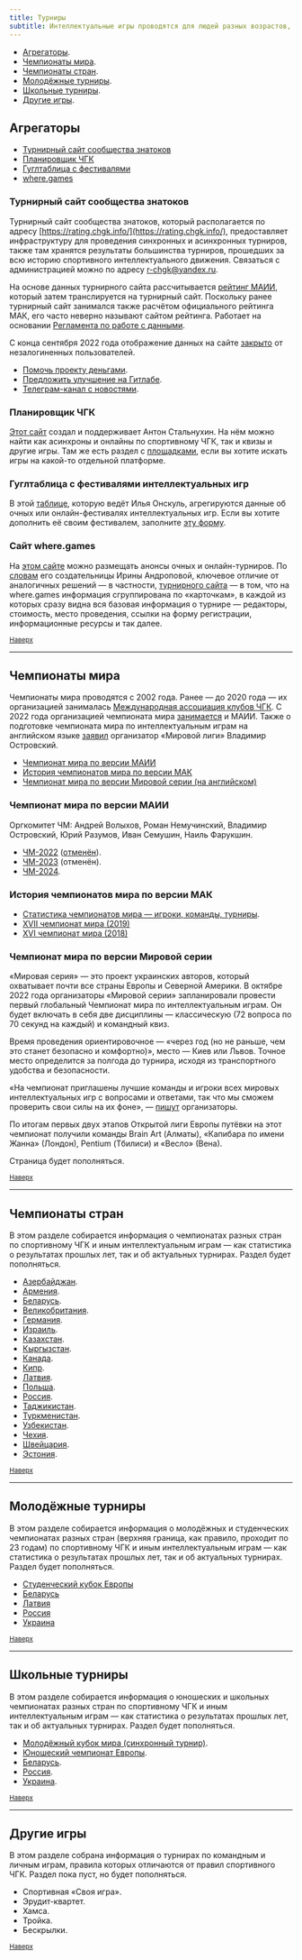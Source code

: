 ```yaml
---
title: Турниры
subtitle: Интеллектуальные игры проводятся для людей разных возрастов, опыта и вовлечённости. Ниже описываем, где можно найти информацию об играх на любой вкус
---
```


- [Агрегаторы](#aggregators).<a name="atop"></a>
- [Чемпионаты мира](#world).
- [Чемпионаты стран](#countries).
- [Молодёжные турниры](#youth).
- [Школьные турниры](#school).
- [Другие игры](#other-games).

## Агрегаторы <a name="aggregators"></a>

- [Турнирный сайт сообщества знатоков](#turnir-site)
- [Планировщик ЧГК](#chgkplan)
- [Гуглтаблица с фестивалями](#onskul)
- [where.games](#wheregames)

### Турнирный сайт сообщества знатоков <a name="turnir-site"></a>

Турнирный сайт сообщества знатоков, который располагается по адресу [https://rating.chgk.info/](https://rating.chgk.info/), предоставляет инфраструктуру для проведения синхронных и асинхронных турниров, также там хранятся результаты большинства турниров, прошедших за всю историю спортивного интеллектуального движения. Связаться с администрацией можно по адресу [r-chgk@yandex.ru](mailto:r-chgk@yandex.ru).

На основе данных турнирного сайта рассчитывается [рейтинг МАИИ](https://rating.maii.li/b/), который затем транслируется на турнирный сайт. Поскольку ранее турнирный сайт занимался также расчётом официального рейтинга МАК, его часто неверно называют сайтом рейтинга. Работает на основании [Регламента по работе с данными](https://rating.chgk.info/documents.php?doc=55).

С конца сентября 2022 года отображение данных на сайте [закрыто](https://t.me/tznatoki/60) от незалогиненных пользователей.

- [Помочь проекту деньгами](https://rating.chgk.info/documents.php?doc=43).
- [Предложить улучшение на Гитлабе](https://gl.appris.by/rating_mak/rating_public).
- [Телеграм-канал с новостями](https://t.me/tznatoki).

### Планировщик ЧГК <a name="chgkplan"></a>

[Этот сайт](https://quiza.stalnuhhin.ee/chgkplan) создал и поддерживает Антон Стальнухин. На нём можно найти как асинхроны и онлайны по спортивному ЧГК, так и квизы и другие игры. Там же есть раздел с [площадками](https://quiza.stalnuhhin.ee/platforms), если вы хотите искать игры на какой-то отдельной платформе.

### Гуглтаблица с фестивалями интеллектуальных игр <a name="onskul"></a>

В этой [таблице](https://docs.google.com/spreadsheets/d/1PGYrT-qx7xpN46ilc_ajXjiYl0uA9IejOyHwJyN3n5M/edit?fbclid=IwAR0HWy8s2-qXKOF4Fzaoq4NUAWZ1rLPmuNKJDrXnFSHLi9dH76NGmo5rTRw&fbclid=IwAR0izuGW7C0fY6ScVGuIww3lC-xrf3d-94qXP219qzFH1-1oF2usR3ENhzk#gid=0), которую ведёт Илья Онскуль, агрегируются данные об очных или онлайн-фестивалях интеллектуальных игр. Если вы хотите дополнить её своим фестивалем, заполните [эту форму](https://forms.gle/AP4Emd1tHUasF6sB7).

### Сайт where.games <a name="wheregames"></a>

На [этом сайте](http://where.games/) можно размещать анонсы очных и онлайн-турниров. По [словам](https://www.facebook.com/groups/chgk.global/posts/2169404399889510/) его создательницы Ирины Андроповой, ключевое отличие от аналогичных решений — в частности, [турнирного сайта](#turnir-site) — в том, что на where.games информация сгруппирована по «карточкам», в каждой из которых сразу видна вся базовая информация о турнире — редакторы, стоимость, место проведения, ссылки на форму регистрации, информационные ресурсы и так далее. 

<small>[Наверх](#atop)</small>

--------

## Чемпионаты мира <a name="world"></a>

Чемпионаты мира проводятся с 2002 года. Ранее — до 2020 года — их организацией занималась [Международная ассоциация клубов ЧГК](https://ru.wikipedia.org/wiki/Что%3F_Где%3F_Когда%3F_%28спортивная_версия%29#Международная_ассоциация_клубов_«Что?_Где?_Когда?»_%28МАК_ЧГК%29). С 2022 года организацией чемпионата мира [занимается](https://www.maii.li/news/2022-01-06-itogi-golosovaniya-po-polozheniyu-o-chm/) и МАИИ. Также о подготовке чемпионата мира по интеллектуальным играм на английском языке [заявил](https://www.facebook.com/groups/chgk.global/posts/2241679249328691/) организатор «Мировой лиги» Владимир Островский.

- [Чемпионат мира по версии МАИИ](#chm-maii)
- [История чемпионатов мира по версии МАК](#chm-mak)
- [Чемпионат мира по версии Мировой серии (на английском)](#svitova-seriya)

### Чемпионат мира по версии МАИИ <a name="chm-maii"></a>

Оргкомитет ЧМ: Андрей Волыхов, Роман Немучинский, Владимир Островский, Юрий Разумов, Иван Семушин, Наиль Фарукшин. 

- [ЧМ-2022](https://www.maii.li/p/worldchamp-2022) ([отменён](https://www.maii.li/news/2022-09-01-otmena-chm2022/)).
- [ЧМ-2023](https://www.maii.li/p/worldchamp-2023) (отменён).
- [ЧМ-2024](https://www.maii.li/p/worldchamp-2024).

### История чемпионатов мира по версии МАК <a name="chm-mak"></a>

- [Статистика чемпионатов мира — игроки, команды, турниры](https://www.maii.li/p/world-stats).
- [XVII чемпионат мира (2019)](https://www.maii.li/p/world-2019)
- [XVI чемпионат мира (2018)](https://www.maii.li/p/world-2018)

### Чемпионат мира по версии Мировой серии <a name="svitova-seriya"></a>

«Мировая серия» — это проект украинских авторов, который охватывает почти все страны Европы и Северной Америки. В октябре 2022 года организаторы «Мировой серии» запланировали провести первый глобальный Чемпионат мира по интеллектуальным играм. Он будет включать в себя две дисциплины — классическую (72 вопроса по 70 секунд на каждый) и командный квиз.

Время проведения ориентировочное — «через год (но не раньше, чем это станет безопасно и комфортно)», место — Киев или Львов. Точное место определится за полгода до турнира, исходя из транспортного удобства и безопасности.

«На чемпионат приглашены лучшие команды и игроки всех мировых интеллектуальных игр с вопросами и ответами, так что мы сможем проверить свои силы на их фоне», — [пишут](https://www.facebook.com/groups/chgk.global/posts/2241679249328691/) организаторы.

По итогам первых двух этапов Открытой лиги Европы путёвки на этот чемпионат получили команды Brain Art (Алматы), «Капибара по имени Жанна» (Лондон), Pentium (Тбилиси) и «Весло» (Вена).

Страница будет пополняться.

<small>[Наверх](#atop)</small>

--------

## Чемпионаты стран <a name="countries"></a>

В этом разделе собирается информация о чемпионатах разных стран по спортивному ЧГК и иным интеллектуальным играм — как статистика о результатах прошлых лет, так и об актуальных турнирах. Раздел будет пополняться.

- [Азербайджан](https://www.maii.li/p/countries-azerbaijan).
- [Армения](https://www.maii.li/p/countries-armenia).
- [Беларусь](https://www.maii.li/p/countries-belarus).
- [Великобритания](https://www.maii.li/p/countries-gbritain).
- [Германия](https://www.maii.li/p/countries-deutschland).
- [Израиль](https://www.maii.li/p/countries-israel).
- [Казахстан](https://www.maii.li/p/countries-kazakhstan).
- [Кыргызстан](https://www.maii.li/p/countries-kyrgyzstan).
- [Канада](https://www.maii.li/p/countries-canada).
- [Кипр](https://www.maii.li/p/countries-cyprus).
- [Латвия](https://www.maii.li/p/countries-latvija).
- [Польша](https://www.maii.li/p/countries-polska).
- [Россия](https://www.maii.li/p/countries-russia).
- [Таджикистан](https://www.maii.li/p/countries-tojikiston).
- [Туркменистан](https://www.maii.li/p/countries-turkmenistan).
- [Узбекистан](https://www.maii.li/p/countries-uzbekiston).
- [Чехия](https://www.maii.li/p/countries-cesko).
- [Швейцария](https://www.maii.li/p/countries-switzerland).
- [Эстония](https://www.maii.li/p/countries-eesti).

<small>[Наверх](#atop)</small>

--------

## Молодёжные турниры <a name="youth"></a>

В этом разделе собирается информация о молодёжных и студенческих чемпионатах разных стран (верхняя граница, как правило, проходит по 23 годам) по спортивному ЧГК и иным интеллектуальным играм — как статистика о результатах прошлых лет, так и об актуальных турнирах. Раздел будет пополняться.

- [Студенческий кубок Европы](https://www.maii.li/p/tournaments-kest)
- [Беларусь](https://www.maii.li/p/youth-belarus)
- [Латвия](https://www.maii.li/p/youth-latvija)
- [Россия](https://www.maii.li/p/youth-russia)
- [Украина](https://www.maii.li/p/youth-ukraine)

<small>[Наверх](#atop)</small>

--------

## Школьные турниры <a name="school"></a>

В этом разделе собирается информация о юношеских и школьных чемпионатах разных стран по спортивному ЧГК и иным интеллектуальным играм — как статистика о результатах прошлых лет, так и об актуальных турнирах. Раздел будет пополняться.

- [Молодёжный кубок мира (синхронный турнир)](http://student.chgk.info/).
- [Юношеский чемпионат Европы](https://www.maii.li/p/school-yuche).
- [Беларусь](https://www.maii.li/p/school-belarus).
- [Россия](https://www.maii.li/p/school-russia).
- [Украина](https://www.maii.li/p/school-ukraine).

<small>[Наверх](#atop)</small>

--------

## Другие игры <a name="other-games"></a>

В этом разделе собрана информация о турнирах по командным и личным играм, правила которых отличаются от правил спортивного ЧГК. Раздел пока пуст, но будет пополняться.

- Спортивная «Своя игра».
- Эрудит-квартет.
- Хамса.
- Тройка.
- Бескрылки.

<small>[Наверх](#atop)</small>
